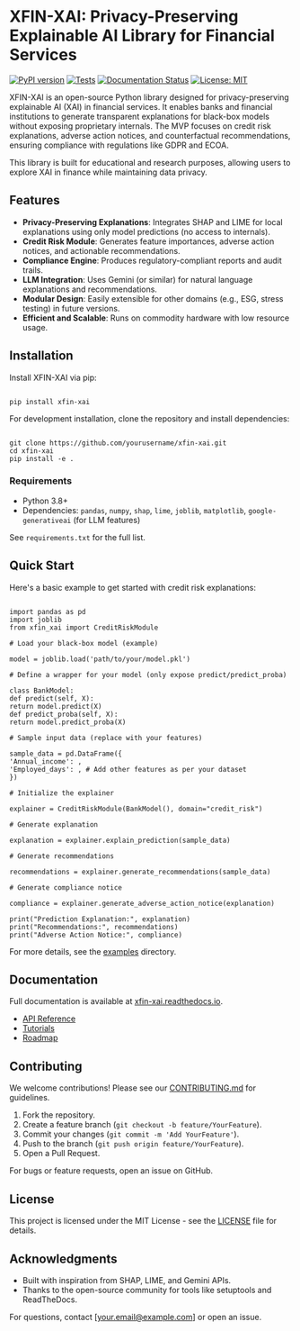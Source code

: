 # XFIN-XAI: Privacy-Preserving Explainable AI Library for Financial Services

[![PyPI version](https://badge.fury.io/py/xfin-xai.svg)](https://badge.fury.io/py/xfin-xai)
[![Tests](https://github.com/yourusername/xfin-xai/actions/workflows/tests.yml/badge.svg)](https://github.com/yourusername/xfin-xai/actions)
[![Documentation Status](https://readthedocs.org/projects/xfin-xai/badge/?version=latest)](https://xfin-xai.readthedocs.io/en/latest/?badge=latest)
[![License: MIT](https://img.shields.io/badge/License-MIT-yellow.svg)](https://opensource.org/licenses/MIT)

XFIN-XAI is an open-source Python library designed for privacy-preserving explainable AI (XAI) in financial services. It enables banks and financial institutions to generate transparent explanations for black-box models without exposing proprietary internals. The MVP focuses on credit risk explanations, adverse action notices, and counterfactual recommendations, ensuring compliance with regulations like GDPR and ECOA.

This library is built for educational and research purposes, allowing users to explore XAI in finance while maintaining data privacy.

## Features

- **Privacy-Preserving Explanations**: Integrates SHAP and LIME for local explanations using only model predictions (no access to internals).
- **Credit Risk Module**: Generates feature importances, adverse action notices, and actionable recommendations.
- **Compliance Engine**: Produces regulatory-compliant reports and audit trails.
- **LLM Integration**: Uses Gemini (or similar) for natural language explanations and recommendations.
- **Modular Design**: Easily extensible for other domains (e.g., ESG, stress testing) in future versions.
- **Efficient and Scalable**: Runs on commodity hardware with low resource usage.

## Installation

Install XFIN-XAI via pip:
```

pip install xfin-xai

```

For development installation, clone the repository and install dependencies:

```

git clone https://github.com/yourusername/xfin-xai.git
cd xfin-xai
pip install -e .

```

### Requirements

- Python 3.8+
- Dependencies: `pandas`, `numpy`, `shap`, `lime`, `joblib`, `matplotlib`, `google-generativeai` (for LLM features)

See `requirements.txt` for the full list.

## Quick Start

Here's a basic example to get started with credit risk explanations:

```

import pandas as pd
import joblib
from xfin_xai import CreditRiskModule

# Load your black-box model (example)

model = joblib.load('path/to/your/model.pkl')

# Define a wrapper for your model (only expose predict/predict_proba)

class BankModel:
def predict(self, X):
return model.predict(X)
def predict_proba(self, X):
return model.predict_proba(X)

# Sample input data (replace with your features)

sample_data = pd.DataFrame({
'Annual_income': ,
'Employed_days': , # Add other features as per your dataset
})

# Initialize the explainer

explainer = CreditRiskModule(BankModel(), domain="credit_risk")

# Generate explanation

explanation = explainer.explain_prediction(sample_data)

# Generate recommendations

recommendations = explainer.generate_recommendations(sample_data)

# Generate compliance notice

compliance = explainer.generate_adverse_action_notice(explanation)

print("Prediction Explanation:", explanation)
print("Recommendations:", recommendations)
print("Adverse Action Notice:", compliance)

```

For more details, see the [examples](./examples) directory.

## Documentation

Full documentation is available at [xfin-xai.readthedocs.io](https://xfin-xai.readthedocs.io/en/latest/).

- [API Reference](https://xfin-xai.readthedocs.io/en/latest/api.html)
- [Tutorials](https://xfin-xai.readthedocs.io/en/latest/tutorials.html)
- [Roadmap](https://xfin-xai.readthedocs.io/en/latest/roadmap.html)

## Contributing

We welcome contributions! Please see our [CONTRIBUTING.md](./CONTRIBUTING.md) for guidelines.

1. Fork the repository.
2. Create a feature branch (`git checkout -b feature/YourFeature`).
3. Commit your changes (`git commit -m 'Add YourFeature'`).
4. Push to the branch (`git push origin feature/YourFeature`).
5. Open a Pull Request.

For bugs or feature requests, open an issue on GitHub.

## License

This project is licensed under the MIT License - see the [LICENSE](./LICENSE) file for details.

## Acknowledgments

- Built with inspiration from SHAP, LIME, and Gemini APIs.
- Thanks to the open-source community for tools like setuptools and ReadTheDocs.

For questions, contact [your.email@example.com] or open an issue.
```
